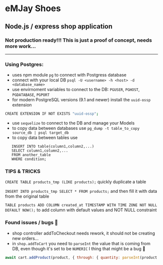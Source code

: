 # eMJay Shoes

## Node.js / express shop application

### Not production ready!!! This is just a proof of concept, needs more work...

---

### Using Postgres:

-   uses npm module `pg` to connect with Postgress database
-   connect with your local DB `psql -U <username> -h <host> -d <database_name>`
-   use envirnoment variables to connect to the DB: `PGUSER`, `PGHOST`, `PGDATABASE`, `PGPORT`
-   for modern PostgreSQL versions (9.1 and newer) install the `uuid-ossp` extension

```bash
CREATE EXTENSION IF NOT EXISTS "uuid-ossp";
```

-   use `sequelize` to connect to the DB and manage your Models
-   to copy data between databases use `pg_dump -t table_to_copy source_db | psql target_db`
-   to copy data between tables use

```
   INSERT INTO table(column1,column2,...)
   SELECT column1,column2,...
   FROM another_table
   WHERE condition;
```

### TIPS & TRICKS

`CREATE TABLE products_tmp (LIKE products);` quickly duplicate a table

`INSERT INTO products_tmp SELECT * FROM products;` and then fill it with data from the original table

`TABLE products ADD COLUMN created_at TIMESTAMP WITH TIME ZONE NOT NULL DEFAULT NOW();` to add column with default values and NOT NULL constraint

### Found issues / bugs 🐛

-   shop controller addToCheckout needs rework, it should not be creating new orders...
-   in `shop.addToCart` you need to `parseInt` the value that is coming from DB, even though it's set to be `NUMERIC` I thing that might be a bug 🤔

```js
await cart.addProduct(product, { through: { quantity: parseInt(product.cartItem.quantity) + 1 } })
```
